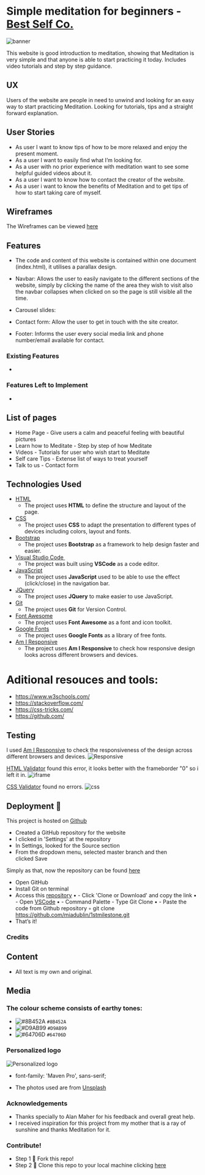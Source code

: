 # Simple meditation for beginners - [Best Self Co.](https://miadublin.github.io/1stmilestone)


![banner](https://user-images.githubusercontent.com/54308513/67994830-41e24d80-fc3f-11e9-984c-2ab797c86fec.png)


This website is good introduction to meditation, showing that Meditation is very simple and that anyone is able to start practicing it today.
Includes video tutorials and step by step guidance.

## UX
 
Users of the website are people in need to unwind and looking for an easy way to start practicing Meditation. Looking for tutorials, tips and a straight forward explanation.

## User Stories

- As user I want to know tips of how to be more relaxed and enjoy the present moment.
- As a user I want to easily find what I’m looking for.
- As a user with no prior experience with meditation want to see some helpful guided videos about it.
- As a user I want to know how to contact the creator of the website.	
- As a user i want to know the benefits of Meditation and to get tips of how to start taking care of myself.

## Wireframes

The Wireframes can be viewed [here](https://github.com/miadublin/1stmilestone/tree/master/wireframes)

## Features

- The code and content of this website is contained within one document (index.html), it utilises a parallax design.

- Navbar: Allows the user to easily navigate to the different sections of the website,  simply by clicking the name of the area they wish to visit also the navbar collapses when clicked on so the page is still visible all the time.
		
- Carousel slides: 

- Contact form: Allow the user to get in touch with the site creator.

- Footer: Informs the user every social media link and phone number/email available for contact.




### Existing Features
- 

### Features Left to Implement
- 

## List of pages

- Home Page - Give users a calm and peaceful feeling with beautiful pictures
- Learn how to Meditate - Step by step of how Meditate
- Videos - Tutorials for user who wish start to Meditate
- Self care Tips - Extense list of ways to treat yourself
- Talk to us - Contact form
## Technologies Used

- [HTML](https://en.wikipedia.org/wiki/HTML)
    - The project uses **HTML** to define the structure and layout of the page.
- [CSS](https://en.wikipedia.org/wiki/Cascading_Style_Sheets)
    - The project uses **CSS** to adapt the presentation to different types of devices including colors, layout and fonts.
- [Bootstrap](https://getbootstrap.com)
    - The project uses **Bootstrap** as a framework to help design faster and easier.
- [Visual Studio Code ](https://code.visualstudio.com)
    - The project was built using **VSCode** as a code editor.
- [JavaScript](https://www.javascript.com)
    - The project uses **JavaScript** used to be able to use the effect (click/close) in the navigation bar.
- [JQuery](https://jquery.com)
    - The project uses **JQuery** to make easier to use JavaScript.
- [Git](https://git-scm.com)
    - The project uses **Git** for Version Control.
- [Font Awesome](https://fontawesome.com)
    - The project uses **Font Awesome** as a font and icon toolkit.
- [Google Fonts](https://fonts.google.com)
    - The project uses **Google Fonts** as a library of free fonts.
- [Am I Responsive](http://ami.responsivedesign.is/)
    - The project uses **Am I Responsive** to check how responsive design looks across different browsers and devices.

# Aditional resouces and tools:
- https://www.w3schools.com/
- https://stackoverflow.com/
- https://css-tricks.com/
- https://github.com/
   
## Testing

I used [Am I Responsive](http://ami.responsivedesign.is/) to check the responsiveness of the design across different browsers and devices.
![Responsive](https://user-images.githubusercontent.com/54308513/67994382-e4e59800-fc3c-11e9-8607-6cc2485caf01.png)

[HTML Validator](https://validator.w3.org/) found this error, it looks better with the frameborder "0" so i left it in.
![iframe](https://user-images.githubusercontent.com/54308513/67995588-18c3bc00-fc43-11e9-8772-cb9a8ba7a842.png)

[CSS Validator](https://jigsaw.w3.org/css-validator) found no errors. 
![css](https://user-images.githubusercontent.com/54308513/67995697-b0290f00-fc43-11e9-98ba-a492f5cbbfc9.png)


## Deployment 🚀

This project is hosted on [Github](https://github.com/miadublin/1stmilestone)

- Created a GitHub repository for the website
- I clicked in 'Settings' at the repository
- In Settings, looked for the Source section 
- From the dropdown menu, selected master branch and then clicked Save

Simply as that, now the repository can be found [here](https://github.com/miadublin/1stmilestone)

- Open GitHub
- Install Git on terminal
- Access this [repository](https://github.com/miadublin/1stmilestone)
	•	- Click 'Clone or Download' and copy the link
	•	- Open [VSCode](https://code.visualstudio.com/) 
	•	- Command Palette - Type Git Clone
	•	- Paste the code from Github repository
	◦	git clone https://github.com/miadublin/1stmilestone.git
- That’s it!

### Credits

## Content
- All text is my own and original.

## Media

### The colour scheme consists of earthy tones: 

- ![#8B452A](https://placehold.it/15/8B452A/000000?text=+) `#8B452A`
- ![#D9AB99](https://placehold.it/15/D9AB99/000000?text=+) `#D9AB99`
- ![#64706D](https://placehold.it/15/64706D/000000?text=+) `#64706D`


### Personalized logo
![Personalized logo](https://user-images.githubusercontent.com/54308513/67995924-e7e48680-fc44-11e9-9c9c-8e02acec0c5b.png)

- font-family: 'Maven Pro', sans-serif;

- The photos used are from [Unsplash](https://www.unsplash.com)

### Acknowledgements

- Thanks specially to Alan Maher for his feedback and overall great help.
- I received inspiration for this project from my mother that  is a ray of sunshine and thanks Meditation for it.

### Contribute!

- Step 1 🍴 Fork this repo!
- Step 2 👯 Clone this repo to your local machine clicking [here](https://github.com/miadublin/1stmilestone.git)